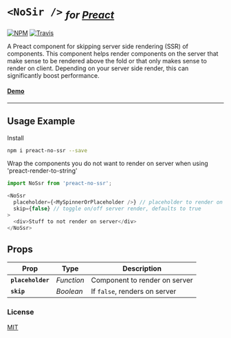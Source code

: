 # `<NoSir />` <sub>_for [Preact]_</sub>

[![NPM](https://img.shields.io/npm/v/preact-no-ssr.svg)](https://www.npmjs.com/package/preact-no-ssr)
[![Travis](https://travis-ci.org/gufsky/preact-no-ssr.svg?branch=master)](https://travis-ci.org/gufsky/preact-no-ssr)

A Preact component for skipping server side rendering (SSR) of components. This component helps render components on the server that make sense to be rendered above the fold or that only makes sense to render on client.  Depending on your server side render, this can significantly boost performance.

#### [Demo](https://github.com/ezekielchentnik/preact-pwa)


---


## Usage Example

Install
```bash
npm i preact-no-ssr --save
```


Wrap the components you do not want to render on server when using 'preact-render-to-string'

```js
import NoSsr from 'preact-no-ssr';

<NoSsr
  placeholder={<MySpinnerOrPlaceholder />} // placeholder to render on server, defaults to null
  skip={false} // toggle on/off server render, defaults to true
>
  <div>Stuff to not render on server</div>
</NoSsr>
```

## Props

| Prop                | Type       | Description         |
|---------------------|------------|---------------------|
| **`placeholder`**   | _Function_ | Component to render on server
| **`skip`**          | _Boolean_  | If `false`, renders on server


### License

[MIT]


[Preact]: https://github.com/developit/preact
[MIT]: http://choosealicense.com/licenses/mit/
